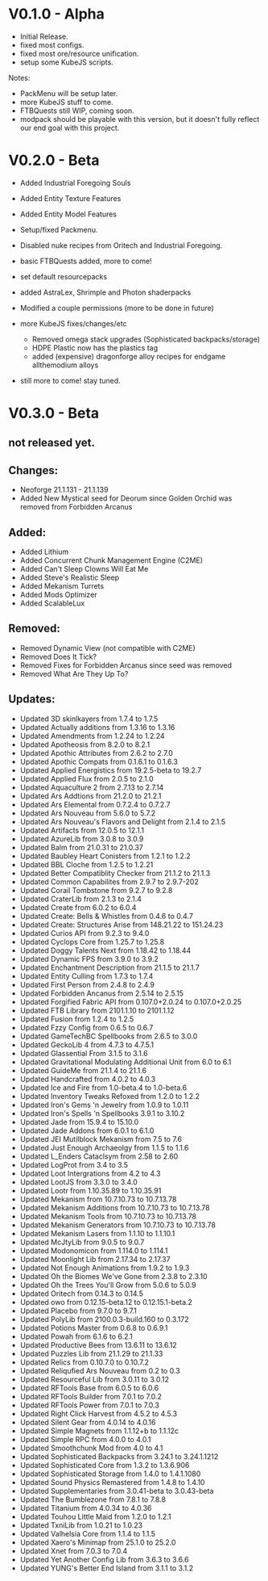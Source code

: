
# V0.1.0 - Alpha

- Initial Release.
- fixed most configs.
- fixed most ore/resource unification.
- setup some KubeJS scripts.

Notes:

- PackMenu will be setup later.
- more KubeJS stuff to come.
- FTBQuests still WIP, coming soon.
- modpack should be playable with this version, but it doesn't fully reflect our end goal with this project.

# V0.2.0 - Beta

- Added Industrial Foregoing Souls
- Added Entity Texture Features
- Added Entity Model Features

- Setup/fixed Packmenu.
- Disabled nuke recipes from Oritech and Industrial Foregoing.
- basic FTBQuests added, more to come!
- set default resourcepacks
- added AstraLex, Shrimple and Photon shaderpacks
- Modified a couple permissions (more to be done in future)
- more KubeJS fixes/changes/etc
    - Removed omega stack upgrades (Sophisticated backpacks/storage)
    - HDPE Plastic now has the plastics tag
    - added (expensive) dragonforge alloy recipes for endgame allthemodium alloys

- still more to come! stay tuned.

# V0.3.0 - Beta
## not released yet.

## Changes:
- Neoforge 21.1.131 - 21.1.139
- Added New Mystical seed for Deorum since Golden Orchid was removed from Forbidden Arcanus

## Added: 
- Added Lithium
- Added Concurrent Chunk Management Engine (C2ME)
- Added Can't Sleep Clowns Will Eat Me 
- Added Steve's Realistic Sleep 
- Added Mekanism Turrets 
- Added Mods Optimizer
- Added ScalableLux

## Removed: 
- Removed Dynamic View (not compatible with C2ME)
- Removed Does It Tick?
- Removed Fixes for Forbidden Arcanus since seed was removed
- Removed What Are They Up To?

## Updates:
- Updated 3D skinlkayers from 1.7.4 to 1.7.5
- Updated Actually additions from 1.3.16 to 1.3.16
- Updated Amendments from 1.2.24 to 1.2.24
- Updated Apotheosis from 8.2.0 to 8.2.1
- Updated Apothic Attributes from 2.6.2 to 2.7.0
- Updated Apothic Compats from 0.1.6.1 to 0.1.6.3
- Updated Applied Energistics from 19.2.5-beta to 19.2.7
- Updated Applied Flux from 2.0.5 to 2.1.0
- Updated Aquaculture 2 from 2.7.13 to 2.7.14
- Updated Ars Addtions from 21.2.0 to 21.2.1
- Updated Ars Elemental from 0.7.2.4 to 0.7.2.7
- Updated Ars Nouveau from 5.6.0 to 5.7.2
- Updated Ars Nouveau's Flavors and Delight from 2.1.4 to 2.1.5
- Updated Artifacts from 12.0.5 to 12.1.1
- Updated AzureLib from 3.0.8 to 3.0.9
- Updated Balm from 21.0.31 to 21.0.37
- Updated Baubley Heart Conisters from 1.2.1 to 1.2.2
- Updated BBL Cloche from 1.2.5 to 1.2.21
- Updated Better Compatiblity Checker from 21.1.2 to 21.1.3
- Updated Common Capabilites from 2.9.7 to 2.9.7-202
- Updated Corail Tombstone from 9.2.7 to 9.2.8
- Updated CraterLib from 2.1.3 to 2.1.4
- Updated Create from 6.0.2 to 6.0.4
- Updated Create: Bells & Whistles from 0.4.6 to 0.4.7
- Updated Create: Structures Arise from 148.21.22 to 151.24.23
- Updated Curios API from 9.2.3 to 9.4.0
- Updated Cyclops Core from 1.25.7 to 1.25.8
- Updated Doggy Talents Next from 1.18.42 to 1.18.44
- Updated Dynamic FPS from 3.9.0 to 3.9.2
- Updated Enchantment Description from 21.1.5 to 21.1.7
- Updated Entity Culling from 1.7.3 to 1.7.4
- Updated First Person from 2.4.8 to 2.4.9
- Updated Forbidden Ancanus from 2.5.14 to 2.5.15
- Updated Forgified Fabric API from 0.107.0+2.0.24 to 0.107.0+2.0.25
- Updated FTB Library from 2101.1.10 to 2101.1.12
- Updated Fusion from 1.2.4 to 1.2.5
- Updated Fzzy Config from 0.6.5 to 0.6.7
- Updated GameTechBC Spellbooks from 2.6.5 to 3.0.0
- Updated GeckoLib 4 from 4.7.3 to 4.7.5.1
- Updated Glassential From 3.1.5 to 3.1.6
- Updated Gravitational Modulating Additional Unit from 6.0 to 6.1
- Updated GuideMe from 21.1.4 to 21.1.6
- Updated Handcrafted from 4.0.2 to 4.0.3
- Updated Ice and Fire from 1.0-beta.4 to 1.0-beta.6
- Updated Inventory Tweaks Refoxed from 1.2.0 to 1.2.2
- Updated Iron's Gems 'n Jewelry from 1.0.9 to 1.0.11
- Updated Iron's Spells 'n Spellbooks 3.9.1 to 3.10.2
- Updated Jade from 15.9.4 to 15.10.0
- Updated Jade Addons from 6.0.1 to 6.1.0
- Updated JEI Mutilblock Mekanism from 7.5 to 7.6
- Updated Just Enough Archaeolgy from 1.1.5 to 1.1.6
- Updated L_Enders Cataclsym from 2.58 to 2.60
- Updated LogProt from 3.4 to 3.5
- Updated Loot Intergrations from 4.2 to 4.3
- Updated LootJS from 3.3.0 to 3.4.0
- Updated Lootr from 1.10.35.89 to 1.10.35.91
- Updated Mekanism from 10.7.10.73 to 10.7.13.78
- Updated Mekanism Additions from 10.7.10.73 to 10.7.13.78
- Updated Mekanism Tools from 10.7.10.73 to 10.7.13.78
- Updated Mekanism Generators from 10.7.10.73 to 10.7.13.78
- Updated Mekanism Lasers from 1.1.10 to 1.1.10.1
- Updated McJtyLib from 9.0.5 to 9.0.7
- Updated Modonomicon from 1.114.0 to 1.114.1
- Updated Moonlight Lib from 2.17.34 to 2.17.37
- Updated Not Enough Animations from 1.9.2 to 1.9.3
- Updated Oh the Biomes We've Gone from 2.3.8 to 2.3.10
- Updated Oh the Trees You'll Grow from 5.0.6 to 5.0.9
- Updated Oritech from 0.14.3 to 0.14.5
- Updated owo from 0.12.15-beta.12 to 0.12.15.1-beta.2
- Updated Placebo from 9.7.0 to 9.7.1
- Updated PolyLib from 2100.0.3-build.160 to 0.3.172
- Updated Potions Master from 0.6.8 to 0.6.9.1
- Updated Powah from 6.1.6 to 6.2.1
- Updated Productive Bees from 13.6.11 to 13.6.12
- Updated Puzzles Lib from 21.1.29 to 21.1.33
- Updated Relics from 0.10.7.0 to 0.10.7.2
- Updated Reliqufied Ars Nouveau from 0.2 to 0.3
- Updated Resourceful Lib from 3.0.11 to 3.0.12
- Updated RFTools Base from 6.0.5 to 6.0.6
- Updated RFTools Builder from 7.0.1 to 7.0.2
- Updated RFTools Power from 7.0.1 to 7.0.3
- Updated Right Click Harvest from 4.5.2 to 4.5.3
- Updated Silent Gear from 4.0.14 to 4.0.16
- Updated Simple Magnets from 1.1.12+b to 1.1.12c
- Updated Simple RPC from 4.0.0 to 4.0.1
- Updated Smoothchunk Mod from 4.0 to 4.1
- Updated Sophisticated Backpacks from 3.24.1 to 3.24.1.1212
- Updated Sophisticated Core from 1.3.2 to 1.3.6.906
- Updated Sophisticated Storage from 1.4.0 to 1.4.1.1080
- Updated Sound Physics Remastered from 1.4.8 to 1.4.10
- Updated Supplementaries from 3.0.41-beta to 3.0.43-beta
- Updated The Bumblezone from 7.8.1 to 7.8.8
- Updated Titanium from 4.0.34 to 4.0.36
- Updated Touhou Little Maid from 1.2.0 to 1.2.1
- Updated TxniLib from 1.0.21 to 1.0.23
- Updated Valhelsia Core from 1.1.4 to 1.1.5
- Updated Xaero's Minimap from 25.1.0 to 25.2.0
- Updated Xnet from 7.0.3 to 7.0.4
- Updated Yet Another Config Lib from 3.6.3 to 3.6.6
- Updated YUNG's Better End Island from 3.1.1 to 3.1.2
